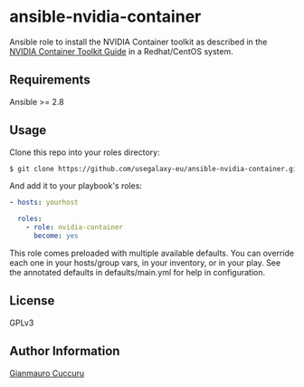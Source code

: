 ansible-nvidia-container
=======

Ansible role to install the NVIDIA Container toolkit as described in the [NVIDIA Container Toolkit Guide](https://github.com/NVIDIA/nvidia-docker) in a Redhat/CentOS system.

Requirements
------------
Ansible >= 2.8



Usage
-----
Clone this repo into your roles directory:

```bash
$ git clone https://github.com/usegalaxy-eu/ansible-nvidia-container.git roles/nvidia-container
```

And add it to your playbook's roles:

```yaml
- hosts: yourhost

  roles:
    - role: nvidia-container
      become: yes
```

This role comes preloaded with multiple available defaults. You can override each one in your hosts/group vars, in your inventory, or in your play. See the annotated defaults in defaults/main.yml for help in configuration.
      
License
-------

GPLv3

Author Information
------------------

[Gianmauro Cuccuru](https://github.com/gmauro)
